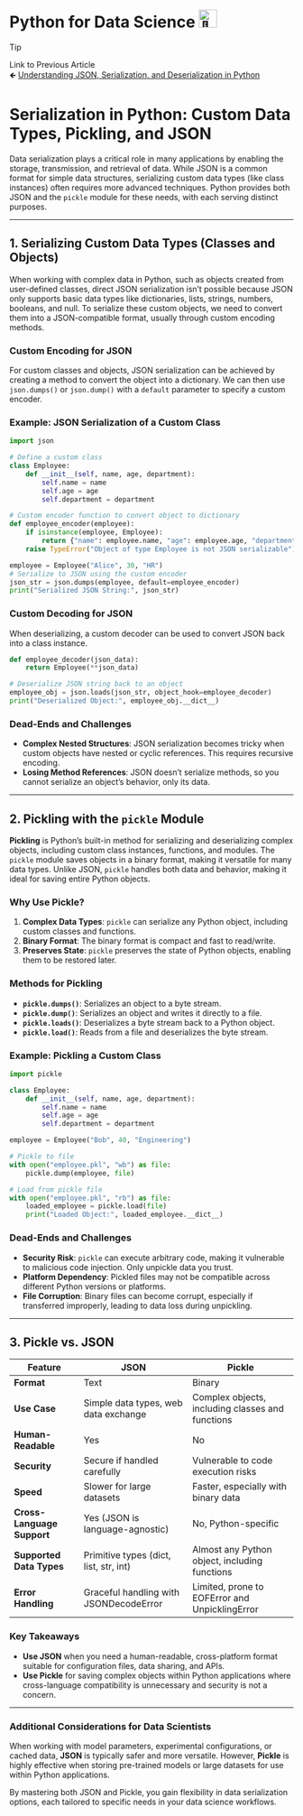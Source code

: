# Python for Data Science <picture> <source srcset="https://fonts.gstatic.com/s/e/notoemoji/latest/1f40d/512.webp" type="image/webp"> <img src="https://fonts.gstatic.com/s/e/notoemoji/latest/1f40d/512.gif" alt="🐍" width="32" height="32"> </picture>

> [!TIP]  
> Link to Previous Article  
> 🡸 [Understanding JSON, Serialization, and Deserialization in Python](/File%20Handling/Articles/66_json.md)

# Serialization in Python: Custom Data Types, Pickling, and JSON

Data serialization plays a critical role in many applications by enabling the storage, transmission, and retrieval of data. While JSON is a common format for simple data structures, serializing custom data types (like class instances) often requires more advanced techniques. Python provides both JSON and the `pickle` module for these needs, with each serving distinct purposes.

---

## 1. Serializing Custom Data Types (Classes and Objects)

When working with complex data in Python, such as objects created from user-defined classes, direct JSON serialization isn’t possible because JSON only supports basic data types like dictionaries, lists, strings, numbers, booleans, and null. To serialize these custom objects, we need to convert them into a JSON-compatible format, usually through custom encoding methods.

### Custom Encoding for JSON

For custom classes and objects, JSON serialization can be achieved by creating a method to convert the object into a dictionary. We can then use `json.dumps()` or `json.dump()` with a `default` parameter to specify a custom encoder.

### Example: JSON Serialization of a Custom Class
```python
import json

# Define a custom class
class Employee:
    def __init__(self, name, age, department):
        self.name = name
        self.age = age
        self.department = department

# Custom encoder function to convert object to dictionary
def employee_encoder(employee):
    if isinstance(employee, Employee):
        return {"name": employee.name, "age": employee.age, "department": employee.department}
    raise TypeError("Object of type Employee is not JSON serializable")

employee = Employee("Alice", 30, "HR")
# Serialize to JSON using the custom encoder
json_str = json.dumps(employee, default=employee_encoder)
print("Serialized JSON String:", json_str)
```

### Custom Decoding for JSON
When deserializing, a custom decoder can be used to convert JSON back into a class instance.

```python
def employee_decoder(json_data):
    return Employee(**json_data)

# Deserialize JSON string back to an object
employee_obj = json.loads(json_str, object_hook=employee_decoder)
print("Deserialized Object:", employee_obj.__dict__)
```

### Dead-Ends and Challenges
- **Complex Nested Structures**: JSON serialization becomes tricky when custom objects have nested or cyclic references. This requires recursive encoding.
- **Losing Method References**: JSON doesn’t serialize methods, so you cannot serialize an object’s behavior, only its data.

---

## 2. Pickling with the `pickle` Module

**Pickling** is Python’s built-in method for serializing and deserializing complex objects, including custom class instances, functions, and modules. The `pickle` module saves objects in a binary format, making it versatile for many data types. Unlike JSON, `pickle` handles both data and behavior, making it ideal for saving entire Python objects.

### Why Use Pickle?
1. **Complex Data Types**: `pickle` can serialize any Python object, including custom classes and functions.
2. **Binary Format**: The binary format is compact and fast to read/write.
3. **Preserves State**: `pickle` preserves the state of Python objects, enabling them to be restored later.

### Methods for Pickling
- **`pickle.dumps()`**: Serializes an object to a byte stream.
- **`pickle.dump()`**: Serializes an object and writes it directly to a file.
- **`pickle.loads()`**: Deserializes a byte stream back to a Python object.
- **`pickle.load()`**: Reads from a file and deserializes the byte stream.

### Example: Pickling a Custom Class
```python
import pickle

class Employee:
    def __init__(self, name, age, department):
        self.name = name
        self.age = age
        self.department = department

employee = Employee("Bob", 40, "Engineering")

# Pickle to file
with open("employee.pkl", "wb") as file:
    pickle.dump(employee, file)

# Load from pickle file
with open("employee.pkl", "rb") as file:
    loaded_employee = pickle.load(file)
    print("Loaded Object:", loaded_employee.__dict__)
```

### Dead-Ends and Challenges
- **Security Risk**: `pickle` can execute arbitrary code, making it vulnerable to malicious code injection. Only unpickle data you trust.
- **Platform Dependency**: Pickled files may not be compatible across different Python versions or platforms.
- **File Corruption**: Binary files can become corrupt, especially if transferred improperly, leading to data loss during unpickling.

---

## 3. Pickle vs. JSON

| Feature                    | JSON                                       | Pickle                                          |
|----------------------------|--------------------------------------------|-------------------------------------------------|
| **Format**                 | Text                                       | Binary                                          |
| **Use Case**               | Simple data types, web data exchange       | Complex objects, including classes and functions|
| **Human-Readable**         | Yes                                        | No                                              |
| **Security**               | Secure if handled carefully                | Vulnerable to code execution risks              |
| **Speed**                  | Slower for large datasets                  | Faster, especially with binary data             |
| **Cross-Language Support** | Yes (JSON is language-agnostic)            | No, Python-specific                             |
| **Supported Data Types**   | Primitive types (dict, list, str, int)     | Almost any Python object, including functions   |
| **Error Handling**         | Graceful handling with JSONDecodeError     | Limited, prone to EOFError and UnpicklingError  |

### Key Takeaways
- **Use JSON** when you need a human-readable, cross-platform format suitable for configuration files, data sharing, and APIs.
- **Use Pickle** for saving complex objects within Python applications where cross-language compatibility is unnecessary and security is not a concern.

---

### Additional Considerations for Data Scientists

When working with model parameters, experimental configurations, or cached data, **JSON** is typically safer and more versatile. However, **Pickle** is highly effective when storing pre-trained models or large datasets for use within Python applications.

By mastering both JSON and Pickle, you gain flexibility in data serialization options, each tailored to specific needs in your data science workflows.

<!-- > [!TIP]  
> Link to Next Article  
> 🡺 []() -->